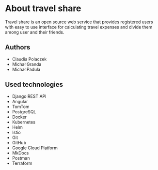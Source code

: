 # About travel share

Travel share is an open source web service that provides 
registered users with easy to use interface for calculating travel expenses and
divide them among user and their friends.

## Authors

* Claudia Polaczek
* Michał Granda
* Michał Padula

## Used technologies

* Django REST API
* Angular
* TomTom
* PostgreSQL
* Docker
* Kubernetes
* Helm
* Istio
* Git
* GitHub
* Google Cloud Platform
* MkDocs
* Postman
* Terraform